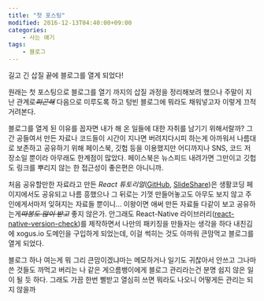 ```yaml
---
title: "첫 포스팅"
modified: 2016-12-13T04:40:00+09:00
categories:
    - 사는 얘기
tags:
    - 블로그
---
```

길고 긴 삽질 끝에 블로그를 열게 되었다!  

원래는 첫 포스팅으로 블로그를 열기 까지의 삽질 과정을 정리해보려 했으나 주말이 지난 관계로~~*피곤해*~~ 다음으로 미루도록 하고 텅빈 블로그에 뭐라도 채워넣고자 이렇게 끄적거려본다.  

블로그를 열게 된 이유를 꼽자면 내가 해 온 일들에 대한 자취를 남기기 위해서랄까? 그간 공들여서 만든 자료나 코드들이 시간이 지나면 버려지다시피 하는게 아까워서 나름대로 보존하고 공유하기 위해 페이스북, 깃헙 등을 이용했지만 어디까지나 SNS, 코드 저장소일 뿐이라 아무래도 한계점이 많았다. 페이스북은 뉴스피드 내려가면 그만이고 깃헙도 링크를 뿌리지 않는 한 접근성이 좋은편은 아니니까.  

처음 공유할만한 자료라고 만든 *React 튜토리얼*([GitHub](https://github.com/kimxogus/react-tutorial), [SlideShare](http://www.slideshare.net/ssuser555dd7/react-1))은 생활코딩 페이지에서도 공유되고 나름 흥했으나 그 뒤로는 기껏 만들어놓고도 아무도 보지 않고 주인에게서마저 잊혀지는 자료들 뿐이니... 이왕이면 애써 만든 자료들 다같이 보고 공유하는게~~*따봉도 많이 받고*~~ 좋지 않은가. 안그래도 React-Native 라이브러리([react-native-version-check](https://github.com/kimxogus/react-native-version-check))를 제작하면서 나만의 패키징을 만들자는 생각을 하다 내친김에 xogus.io 도메인을 구입하게 되었는데, 이걸 썩히는 것도 아까워 큰맘먹고 블로그를 열게 되었다.    

블로그 하나 여는게 뭐 그리 큰맘이겠냐마는 메모하거나 일기도 귀찮아서 안쓰고 그나마 쓴 것들도 까먹고 버리는 나 같은 게으름뱅이에게 블로그 관리라는건 분명 쉽지 않은 일이 될 듯 하다. 그래도 가끔 한번 삘받고 열심히 쓰면 뭐라도 나오니 어떻게든 관리는 되지 않을까